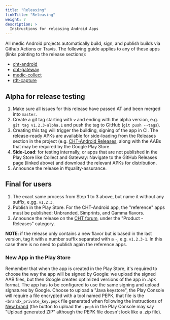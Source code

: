 ```yaml
---
title: "Releasing"
linkTitle: "Releasing"
weight: 7
description: >
  Instructions for releasing Android Apps
---
```


All medic Android projects automatically build, sign, and publish builds via Github Actions or Travis. The following guide applies to any of these apps (links pointing to the release sections):

   * [cht-android](https://github.com/medic/cht-android/releases)
   * [cht-gateway](https://github.com/medic/cht-gateway/releases)
   * [medic-collect](https://github.com/medic/medic-collect/releases)
   * [rdt-capture](https://github.com/medic/rdt-capture/releases)


## Alpha for release testing

1. Make sure all issues for this release have passed AT and been merged into `master`.
2. Create a git tag starting with `v` and ending with the alpha version, e.g. `git tag v1.2.3-alpha.1` and push the tag to GitHub (`git push --tags`).
3. Creating this tag will trigger the building, signing of the app in CI. The release-ready APKs are available for side-loading from the Releases section in the project (e.g. [CHT-Android Releases](https://github.com/medic/cht-android/releases), along with the AABs that may be required by the Google Play Store.
4. **Side-Load**: for testing internally, or apps that are not published in the Play Store like Collect and Gateway: Navigate to the GitHub Releases page (linked above) and download the relevant APKs for distribution.
5. Announce the release in #quality-assurance.


## Final for users

1. The exact same process from Step 1 to 3 above, but name it without any suffix, e.gg. `v1.2.3`.
3. Publish in the Play Store. For the CHT-Android app, the "reference" apps must be published: Unbranded, Simprints, and Gamma flavors.
4. Announce the release on the [CHT forum](https://forum.communityhealthtoolkit.org), under the "Product - Releases" category.

**NOTE**: if the release only contains a new flavor but is based in the last version, tag it with a number suffix separated with a `-`, e.g. `v1.2.3-1`. In this case there is no need to publish again the reference apps.


### New App in the Play Store

Remember that when the app is created in the Play Store, it's required to choose the way the app will be signed by Google: we upload the signed AAB files, but then Google creates optimized versions of the app in .apk format. The app has to be configured to use the same signing and upload signatures by Google. Choose to upload a "Java keystore", the Play Console will require a file encrypted with a tool named PEPK, that file is the `<brand>_private_key.pepk` file generated when following the instructions of [New brand](#new-brand) (the button to upload the `.pepk` in the Play Console may say "Upload generated ZIP" although the PEPK file doesn't look like a .zip file).
